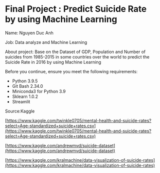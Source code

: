 # Final Project : Predict Suicide Rate by using Machine Learning

Name: Nguyen Duc Anh

Job: Data analyze and Machine Learning

About project: Base on the Dataset of GDP, Population and Number of suicides from 1985-2015 in some countries over the world to predict the Suicide Rate in 2016 by using Machine Learning

Before you continue, ensure you meet the following requirements:

* Python 3.9.5 
* Git Bash 2.34.0
* Miniconda3 for Python 3.9
* Sklearn 1.0.2
* Streamlit



Source:Kaggle

[https://www.kaggle.com/twinkle0705/mental-health-and-suicide-rates?select=Age-standardized+suicide+rates.csv](https://www.kaggle.com/twinkle0705/mental-health-and-suicide-rates?select=Age-standardized+suicide+rates.csv)

[https://www.kaggle.com/andrewmvd/suicide-dataset](https://www.kaggle.com/andrewmvd/suicide-dataset)

[https://www.kaggle.com/kralmachine/data-visualization-of-suicide-rates](https://www.kaggle.com/kralmachine/data-visualization-of-suicide-rates)
